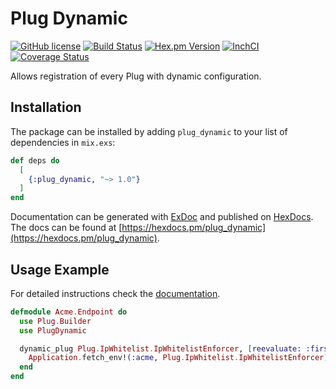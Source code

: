 # Plug Dynamic

[![GitHub license](https://img.shields.io/badge/license-MIT-blue.svg)](https://raw.githubusercontent.com/jshmrtn/plug-dynamic/master/LICENSE)
[![Build Status](https://travis-ci.org/jshmrtn/plug-dynamic.svg?branch=master)](https://travis-ci.org/jshmrtn/plug-dynamic)
[![Hex.pm Version](https://img.shields.io/hexpm/v/plug_dynamic.svg?style=flat)](https://hex.pm/packages/plug_dynamic)
[![InchCI](https://inch-ci.org/github/jshmrtn/plug-dynamic.svg?branch=master)](https://inch-ci.org/github/jshmrtn/plug-dynamic)
[![Coverage Status](https://coveralls.io/repos/github/jshmrtn/plug-dynamic/badge.svg?branch=master)](https://coveralls.io/github/jshmrtn/plug-dynamic?branch=master)


Allows registration of every Plug with dynamic configuration.

## Installation

The package can be installed by adding `plug_dynamic` to your list of
dependencies in `mix.exs`:

```elixir
def deps do
  [
    {:plug_dynamic, "~> 1.0"}
  ]
end
```

Documentation can be generated with [ExDoc](https://github.com/elixir-lang/ex_doc)
and published on [HexDocs](https://hexdocs.pm). The docs can be found at
[https://hexdocs.pm/plug_dynamic](https://hexdocs.pm/plug_dynamic).

## Usage Example

For detailed instructions check the [documentation](https://hexdocs.pm/plug_dynamic).

```elixir
defmodule Acme.Endpoint do
  use Plug.Builder
  use PlugDynamic

  dynamic_plug Plug.IpWhitelist.IpWhitelistEnforcer, [reevaluate: :first_usage] do
    Application.fetch_env!(:acme, Plug.IpWhitelist.IpWhitelistEnforcer)
  end
end
```
